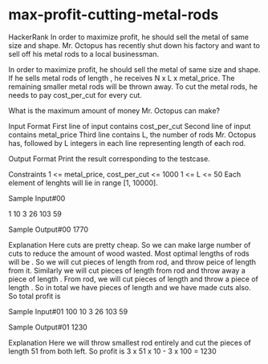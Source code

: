 # max-profit-cutting-metal-rods
HackerRank In order to maximize profit, he should sell the metal of same size and shape.
Mr. Octopus has recently shut down his factory and want to sell off his metal rods to a local businessman.

In order to maximize profit, he should sell the metal of same size and shape. If he sells  metal rods of length , he receives N x L x metal_price. The remaining smaller metal rods will be thrown away. To cut the metal rods, he needs to pay cost_per_cut for every cut.

What is the maximum amount of money Mr. Octopus can make?

Input Format
First line of input contains cost_per_cut
Second line of input contains metal_price
Third line contains L, the number of rods Mr. Octopus has, followed by L integers in each line representing length of each rod.

Output Format
Print the result corresponding to the testcase.

Constraints
1 <= metal_price, cost_per_cut <= 1000
1 <= L <= 50
Each element of lenghts will lie in range [1, 10000].

Sample Input#00

1
10
3
26
103
59

Sample Output#00
1770

Explanation Here cuts are pretty cheap. So we can make large number of cuts to reduce the amount of wood wasted. Most optimal lengths of rods will be . So we will cut  pieces of length  from  rod, and throw peice of length  from it. Similarly we will cut  pieces of length  from  rod and throw away a piece of length . From  rod, we will cut  pieces of length  and throw a piece of length . So in total we have  pieces of length  and we have made  cuts also. So total profit is 

Sample Input#01
100
10
3
26
103
59

Sample Output#01
1230

Explanation Here we will throw smallest rod entirely and cut the pieces of length 51 from both left. So profit is 
3 x 51 x 10 - 3 x 100 = 1230
